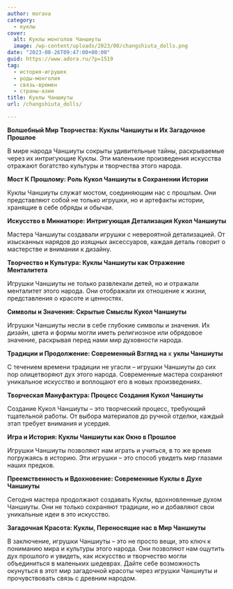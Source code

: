 ```yaml
---
author: morava
category:
  - куклы
cover:
  alt: Куклы монголов Чаншиуты
  image: /wp-content/uploads/2023/08/changshiuta_dolls.png
date: "2023-08-26T09:47:00+00:00"
guid: https://www.adora.ru/?p=1519
tag:
  - история-игрушек
  - роды-монголия
  - связь-времен
  - страны-азии
title: Куклы Чаншиуты
url: /changshiuta_dolls/

---
```

**Волшебный Мир Творчества: Куклы Чаншиуты и Их Загадочное Прошлое**

В мире народа Чаншиуты сокрыты удивительные тайны, раскрываемые через их интригующие Куклы. Эти маленькие произведения искусства отражают богатство культуры и творчества этого народа.

**Мост К Прошлому: Роль Кукол Чаншиуты в Сохранении Истории**

Куклы Чаншиуты служат мостом, соединяющим нас с прошлым. Они представляют собой не только игрушки, но и артефакты истории, хранящие в себе обряды и обычаи.

**Искусство в Миниатюре: Интригующая Детализация Кукол Чаншиуты**

Мастера Чаншиуты создавали игрушки с невероятной детализацией. От изысканных нарядов до изящных аксессуаров, каждая деталь говорит о мастерстве и внимании к дизайну.

**Творчество и Культура: Куклы Чаншиуты как Отражение Менталитета**

Игрушки Чаншиуты не только развлекали детей, но и отражали менталитет этого народа. Они отображали их отношение к жизни, представления о красоте и ценностях.

**Символы и Значения: Скрытые Смыслы Кукол Чаншиуты**

Игрушки Чаншиуты несли в себе глубокие символы и значения. Их дизайн, цвета и формы могли иметь религиозное или обрядовое значение, раскрывая перед нами мир духовности народа.

**Традиции и Продолжение: Современный Взгляд на** к **уклы Чаншиуты**

С течением времени традиции не угасли – игрушки Чаншиуты до сих пор олицетворяют дух этого народа. Современные мастера сохраняют уникальное искусство и воплощают его в новых произведениях.

**Творческая Мануфактура: Процесс Создания Кукол Чаншиуты**

Создание Кукол Чаншиуты – это творческий процесс, требующий тщательной работы. От выбора материалов до ручной отделки, каждый этап требует внимания и усердия.

**Игра и История: Куклы Чаншиуты как Окно в Прошлое**

Игрушки Чаншиуты позволяют нам играть и учиться, в то же время погружаясь в историю. Эти игрушки – это способ увидеть мир глазами наших предков.

**Преемственность и Вдохновение: Современные Куклы в Духе Чаншиуты**

Сегодня мастера продолжают создавать Куклы, вдохновленные духом Чаншиуты. Они не только сохраняют традиции, но и добавляют свои уникальные идеи в это искусство.

**Загадочная Красота: Куклы, Переносящие нас в Мир Чаншиуты**

В заключение, игрушки Чаншиуты – это не просто вещи, это ключ к пониманию мира и культуры этого народа. Они позволяют нам ощутить дух прошлого и увидеть, как искусство и творчество могли объединиться в маленьких шедеврах. Дайте себе возможность окунуться в этот мир загадочной красоты через игрушки Чаншиуты и прочувствовать связь с древним народом.
